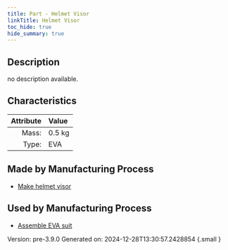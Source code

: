 ```yaml
---
title: Part - Helmet Visor
linkTitle: Helmet Visor
toc_hide: true
hide_summary: true
---
```


## Description
no description available.

## Characteristics

| Attribute      | Value |
|--------:|:------|
|Mass:|0.5 kg|
|Type:|EVA|

## Made by Manufacturing Process

- [Make helmet visor](/docs/definitions/process/make-helmet-visor)

## Used by Manufacturing Process

- [Assemble EVA suit](/docs/definitions/process/assemble-eva-suit)


Version: pre-3.9.0 Generated on: 2024-12-28T13:30:57.2428854
{.small }

